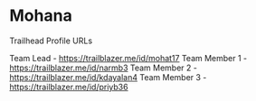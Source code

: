 # Mohana

Trailhead Profile URLs

Team Lead - https://trailblazer.me/id/mohat17
Team Member 1 - https://trailblazer.me/id/narmb3
Team Member 2 - https://trailblazer.me/id/kdayalan4
Team Member 3 - https://trailblazer.me/id/priyb36
